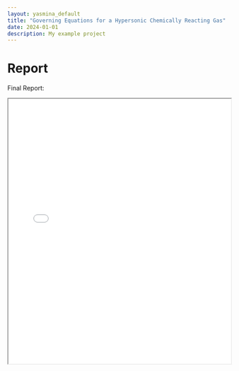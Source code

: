 ```yaml
---
layout: yasmina_default
title: "Governing Equations for a Hypersonic Chemically Reacting Gas"
date: 2024-01-01
description: My example project
---
```

# Report

Final Report:

<iframe src="/assets/projects/hypersoniccfd/Governing_Equation_for_a_Chemically_Reacting_Gas_V2 (3).pdf" width="100%" height="600px"></iframe>